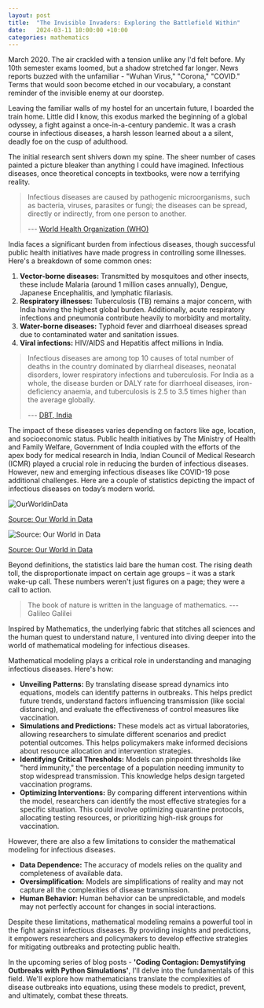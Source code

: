 ```yaml
---
layout: post
title:  "The Invisible Invaders: Exploring the Battlefield Within"
date:   2024-03-11 10:00:00 +10:00
categories: mathematics
---
```


March 2020. The air crackled with a tension unlike any I'd felt before. My 10th semester exams loomed, but a shadow stretched far longer. News reports buzzed with the unfamiliar - "Wuhan Virus," "Corona," "COVID." Terms that would soon become etched in our vocabulary, a constant reminder of the invisible enemy at our doorstep.

Leaving the familiar walls of my hostel for an uncertain future, I boarded the train home. Little did I know, this exodus marked the beginning of a global odyssey, a fight against a once-in-a-century pandemic. It was a crash course in infectious diseases, a harsh lesson learned about a a silent, deadly foe on the cusp of adulthood.

The initial research sent shivers down my spine. The sheer number of cases painted a picture bleaker than anything I could have imagined. Infectious diseases, once theoretical concepts in textbooks, were now a terrifying reality.

> Infectious diseases are caused by pathogenic microorganisms, such as bacteria, viruses, parasites or fungi; the diseases can be spread, directly or indirectly, from one person to another.
>
> --- [World Health Organization (WHO)](https://www.emro.who.int/health-topics/infectious-diseases/index.html)

India faces a significant burden from infectious diseases, though successful public health initiatives have made progress in controlling some illnesses. Here's a breakdown of some common ones:

1. __Vector-borne diseases:__ Transmitted by mosquitoes and other insects, these include Malaria (around 1 million cases annually), Dengue, Japanese Encephalitis, and lymphatic filariasis.
2. __Respiratory illnesses:__  Tuberculosis (TB) remains a major concern, with India having the highest global burden. Additionally, acute respiratory infections and pneumonia contribute heavily to morbidity and mortality.
3. __Water-borne diseases:__  Typhoid fever and diarrhoeal diseases spread due to contaminated water and sanitation issues.
4. __Viral infections:__  HIV/AIDS and Hepatitis affect millions in India.

> Infectious diseases are among top 10 causes of total number of deaths in the country dominated by diarrheal diseases, neonatal disorders, lower respiratory infections and tuberculosis. For India as a whole, the disease burden or DALY rate for diarrhoeal diseases, iron-deficiency anaemia, and tuberculosis is 2.5 to 3.5 times higher than the average globally.
>
> --- [DBT, India](https://dbtindia.gov.in/scientific-directorates/health-interventions-equity/infectious-diseases)

The impact of these diseases varies depending on factors like age, location, and socioeconomic status. Public health initiatives by The Ministry of Health and Family Welfare, Government of India coupled with the efforts of the apex body for medical research in India, Indian Council of Medical Research (ICMR) played a crucial role in reducing the burden of infectious diseases. However, new and emerging infectious diseases like COVID-19 pose additional challenges. Here are a couple of statistics depicting the impact of infectious diseases on today’s modern world.

![OurWorldinData](https://dbhanuprakash233.github.io/fig/death.png)

[Source: Our World in Data](https://ourworldindata.org/grapher/infectious-disease-death-rates)

![Source: Our World in Data](https://dbhanuprakash233.github.io/fig/death2.png)

[Source: Our World in Data](https://ourworldindata.org/grapher/burden-of-disease-by-cause)

Beyond definitions, the statistics laid bare the human cost. The rising death toll, the disproportionate impact on certain age groups – it was a stark wake-up call. These numbers weren't just figures on a page; they were a call to action.

>The book of nature is written in the language of mathematics. --- Galileo Galilei

Inspired by Mathematics, the underlying fabric that stitches all sciences and the human quest to understand nature, I ventured into diving deeper into the world of mathematical modeling for infectious diseases.

Mathematical modeling plays a critical role in understanding and managing infectious diseases. Here's how:

* __Unveiling Patterns:__  By translating disease spread dynamics into equations, models can identify patterns in outbreaks. This helps predict future trends, understand factors influencing transmission (like social distancing), and evaluate the effectiveness of control measures like vaccination.
* __Simulations and Predictions:__  These models act as virtual laboratories, allowing researchers to simulate different scenarios and predict potential outcomes. This helps policymakers make informed decisions about resource allocation and intervention strategies.
* __Identifying Critical Thresholds:__  Models can pinpoint thresholds like "herd immunity," the percentage of a population needing immunity to stop widespread transmission. This knowledge helps design targeted vaccination programs.
* __Optimizing Interventions:__  By comparing different interventions within the model, researchers can identify the most effective strategies for a specific situation. This could involve optimizing quarantine protocols, allocating testing resources, or prioritizing high-risk groups for vaccination.

However, there are also a few limitations to consider the mathematical modeling for infectious diseases.

* __Data Dependence:__ The accuracy of models relies on the quality and completeness of available data.
* __Oversimplification:__ Models are simplifications of reality and may not capture all the complexities of disease transmission.
* __Human Behavior:__ Human behavior can be unpredictable, and models may not perfectly account for changes in social interactions.

Despite these limitations, mathematical modeling remains a powerful tool in the fight against infectious diseases. By providing insights and predictions, it empowers researchers and policymakers to develop effective strategies for mitigating outbreaks and protecting public health.

In the upcoming series of blog posts - __'Coding Contagion: Demystifying Outbreaks with Python Simulations'__, I'll delve into the fundamentals of this field. We'll explore how mathematicians translate the complexities of disease outbreaks into equations, using these models to predict, prevent, and ultimately, combat these threats.
